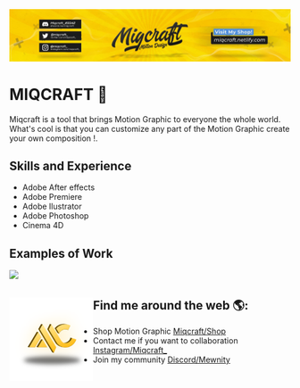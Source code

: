 <img src="https://github.com/MIQCRAFT/MIQCRAFT/blob/main/Miqcraft%20Staff/banner.jpg" alt="miqcraft banner">

# MIQCRAFT 🐝
Miqcraft is a tool that brings Motion Graphic to everyone the whole world. What's cool is that you can customize any part of the Motion Graphic create your own composition !.

## Skills and Experience
* Adobe After effects
* Adobe Premiere
* Adobe Ilustrator
* Adobe Photoshop
* Cinema 4D

## Examples of Work
<img src="https://github.com/MIQCRAFT/MIQCRAFT/blob/main/Miqcraft%20Staff/gif.gif" width="512" >

## Find me around the web 🌎: <a href="https://www.youtube.com/c/MIQCRAFT"><img align="left" width="150" height="150" src="https://github.com/MIQCRAFT/MIQCRAFT/blob/main/Miqcraft%20Staff/logo3.png"></a>
- Shop Motion Graphic <a href="https://miqlinks.netlify.app/shop">Miqcraft/Shop</a>
- Contact me if you want to collaboration <a href="https://www.instagram.com/miqcraft_/">Instagram/Miqcraft_</a>
- Join my community <a href="https://mewinvite.netlify.app/">Discord/Mewnity</a>
